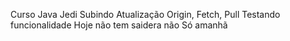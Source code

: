 Curso Java Jedi
Subindo Atualização
Origin, Fetch, Pull
Testando funcionalidade
Hoje não tem saidera não
Só amanhã
